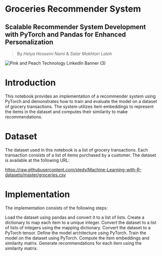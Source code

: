 # Groceries Recommender System
## Scalable Recommender System Development with PyTorch and Pandas for Enhanced Personalization

> By $Helya$ $Hosseini$ $Nami$ & $Salar$ $Mokhtari$ $Laleh$

![Pink and Peach Technology LinkedIn Banner (3)](https://github.com/salarMokhtariL/salarMokhtariL/assets/75142232/0a2891df-3ecf-4702-9cbc-f57f55286884)



# Introduction
This notebook provides an implementation of a recommender system using PyTorch and demonstrates how to train and evaluate the model on a dataset of grocery transactions. The system utilizes item embeddings to represent the items in the dataset and computes their similarity to make recommendations.

# Dataset
The dataset used in this notebook is a list of grocery transactions. Each transaction consists of a list of items purchased by a customer. The dataset is available at the following URL:

https://raw.githubusercontent.com/stedy/Machine-Learning-with-R-datasets/master/groceries.csv

# Implementation
The implementation consists of the following steps:

Load the dataset using pandas and convert it to a list of lists.
Create a dictionary to map each item to a unique integer.
Convert the dataset to a list of lists of integers using the mapping dictionary.
Convert the dataset to a PyTorch tensor.
Define the model architecture using PyTorch.
Train the model on the dataset using PyTorch.
Compute the item embeddings and similarity matrix.
Generate recommendations for each item using the similarity matrix.
